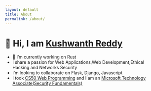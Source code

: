 ```yaml
---
layout: default
title: About
permalink: /about/
---
```

# 👋 Hi, I am [Kushwanth Reddy](https://www.kushwanthreddy.com)

- 🔭 I’m currently working on Rust
- I share a passion for Web Applications,Web Development,Ethical Hacking and Networks Security
- I’m looking to collaborate on Flask, Django, Javascript
- I took [CS50 Web Programming](https://courses.edx.org/certificates/2c010d08b5cf4411b3d1c702a94d2e83) and I am an [Microsoft Technology Associate(Security Fundamentals)](https://www.youracclaim.com/badges/76183c69-8b6e-41f5-87e1-120d19fde076)
